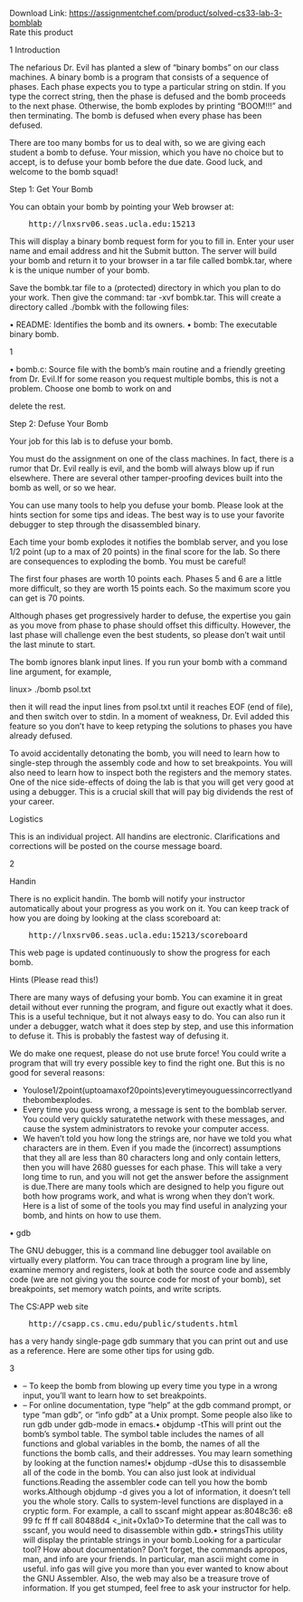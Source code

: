 Download Link: https://assignmentchef.com/product/solved-cs33-lab-3-bomblab
<br>
<span class="kksr-muted">Rate this product</span>




1 Introduction

The nefarious Dr. Evil has planted a slew of “binary bombs” on our class machines. A binary bomb is a program that consists of a sequence of phases. Each phase expects you to type a particular string on stdin. If you type the correct string, then the phase is defused and the bomb proceeds to the next phase. Otherwise, the bomb explodes by printing “BOOM!!!” and then terminating. The bomb is defused when every phase has been defused.

There are too many bombs for us to deal with, so we are giving each student a bomb to defuse. Your mission, which you have no choice but to accept, is to defuse your bomb before the due date. Good luck, and welcome to the bomb squad!

Step 1: Get Your Bomb

You can obtain your bomb by pointing your Web browser at:

<pre>    http://lnxsrv06.seas.ucla.edu:15213</pre>

This will display a binary bomb request form for you to fill in. Enter your user name and email address and hit the Submit button. The server will build your bomb and return it to your browser in a tar file called bombk.tar, where k is the unique number of your bomb.

Save the bombk.tar file to a (protected) directory in which you plan to do your work. Then give the command: tar -xvf bombk.tar. This will create a directory called ./bombk with the following files:

• README: Identifies the bomb and its owners. • bomb: The executable binary bomb.

1

• bomb.c: Source file with the bomb’s main routine and a friendly greeting from Dr. Evil.If for some reason you request multiple bombs, this is not a problem. Choose one bomb to work on and

delete the rest.

Step 2: Defuse Your Bomb

Your job for this lab is to defuse your bomb.

You must do the assignment on one of the class machines. In fact, there is a rumor that Dr. Evil really is evil, and the bomb will always blow up if run elsewhere. There are several other tamper-proofing devices built into the bomb as well, or so we hear.

You can use many tools to help you defuse your bomb. Please look at the hints section for some tips and ideas. The best way is to use your favorite debugger to step through the disassembled binary.

Each time your bomb explodes it notifies the bomblab server, and you lose 1/2 point (up to a max of 20 points) in the final score for the lab. So there are consequences to exploding the bomb. You must be careful!

The first four phases are worth 10 points each. Phases 5 and 6 are a little more difficult, so they are worth 15 points each. So the maximum score you can get is 70 points.

Although phases get progressively harder to defuse, the expertise you gain as you move from phase to phase should offset this difficulty. However, the last phase will challenge even the best students, so please don’t wait until the last minute to start.

The bomb ignores blank input lines. If you run your bomb with a command line argument, for example,

linux&gt; ./bomb psol.txt

then it will read the input lines from psol.txt until it reaches EOF (end of file), and then switch over to stdin. In a moment of weakness, Dr. Evil added this feature so you don’t have to keep retyping the solutions to phases you have already defused.

To avoid accidentally detonating the bomb, you will need to learn how to single-step through the assembly code and how to set breakpoints. You will also need to learn how to inspect both the registers and the memory states. One of the nice side-effects of doing the lab is that you will get very good at using a debugger. This is a crucial skill that will pay big dividends the rest of your career.

Logistics

This is an individual project. All handins are electronic. Clarifications and corrections will be posted on the course message board.

2

Handin

There is no explicit handin. The bomb will notify your instructor automatically about your progress as you work on it. You can keep track of how you are doing by looking at the class scoreboard at:

<pre>    http://lnxsrv06.seas.ucla.edu:15213/scoreboard</pre>

This web page is updated continuously to show the progress for each bomb.

Hints (Please read this!)

There are many ways of defusing your bomb. You can examine it in great detail without ever running the program, and figure out exactly what it does. This is a useful technique, but it not always easy to do. You can also run it under a debugger, watch what it does step by step, and use this information to defuse it. This is probably the fastest way of defusing it.

We do make one request, please do not use brute force! You could write a program that will try every possible key to find the right one. But this is no good for several reasons:

<ul>

 <li>Youlose1/2point(uptoamaxof20points)everytimeyouguessincorrectlyandthebombexplodes.</li>

 <li>Every time you guess wrong, a message is sent to the bomblab server. You could very quickly saturatethe network with these messages, and cause the system administrators to revoke your computer access.</li>

 <li>We haven’t told you how long the strings are, nor have we told you what characters are in them. Even if you made the (incorrect) assumptions that they all are less than 80 characters long and only contain letters, then you will have 2680 guesses for each phase. This will take a very long time to run, and you will not get the answer before the assignment is due.There are many tools which are designed to help you figure out both how programs work, and what is wrong when they don’t work. Here is a list of some of the tools you may find useful in analyzing your bomb, and hints on how to use them.</li>

</ul>

• gdb

The GNU debugger, this is a command line debugger tool available on virtually every platform. You can trace through a program line by line, examine memory and registers, look at both the source code and assembly code (we are not giving you the source code for most of your bomb), set breakpoints, set memory watch points, and write scripts.

The CS:APP web site

<pre>    http://csapp.cs.cmu.edu/public/students.html</pre>

has a very handy single-page gdb summary that you can print out and use as a reference. Here are some other tips for using gdb.

3

<ul>

 <li>–  To keep the bomb from blowing up every time you type in a wrong input, you’ll want to learn how to set breakpoints.</li>

 <li>–  For online documentation, type “help” at the gdb command prompt, or type “man gdb”, or “info gdb” at a Unix prompt. Some people also like to run gdb under gdb-mode in emacs.• objdump -tThis will print out the bomb’s symbol table. The symbol table includes the names of all functions and global variables in the bomb, the names of all the functions the bomb calls, and their addresses. You may learn something by looking at the function names!• objdump -dUse this to disassemble all of the code in the bomb. You can also just look at individual functions.Reading the assembler code can tell you how the bomb works.Although objdump -d gives you a lot of information, it doesn’t tell you the whole story. Calls to system-level functions are displayed in a cryptic form. For example, a call to sscanf might appear as:8048c36: e8 99 fc ff ff call 80488d4 &lt;_init+0x1a0&gt;To determine that the call was to sscanf, you would need to disassemble within gdb.• stringsThis utility will display the printable strings in your bomb.Looking for a particular tool? How about documentation? Don’t forget, the commands apropos, man, and info are your friends. In particular, man ascii might come in useful. info gas will give you more than you ever wanted to know about the GNU Assembler. Also, the web may also be a treasure trove of information. If you get stumped, feel free to ask your instructor for help.</li>

</ul>